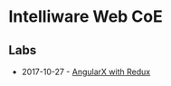 # Intelliware Web CoE

## Labs

- 2017-10-27 - [AngularX with Redux](https://intelliware-coe-web.github.io/lab-angular-redux/)
